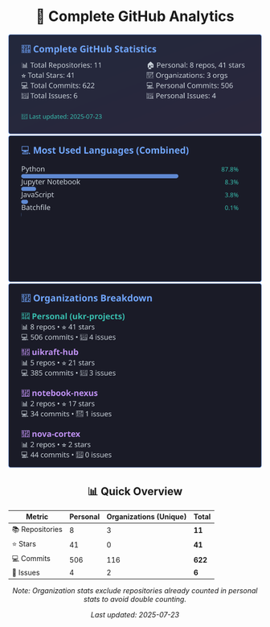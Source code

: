 <!-- GitHub Stats - Auto Generated -->
<div align="center">

# 🚀 Complete GitHub Analytics

![GitHub Stats](./assets/github-stats.svg)
![Languages](./assets/languages.svg)
![Organizations](./assets/organizations.svg)

## 📊 Quick Overview

| Metric | Personal | Organizations (Unique) | **Total** |
|--------|----------|------------------------|-----------|
| 📚 Repositories | 8 | 3 | **11** |
| ⭐ Stars | 41 | 0 | **41** |
| 💻 Commits | 506 | 116 | **622** |
| 🐛 Issues | 4 | 2 | **6** |

*Note: Organization stats exclude repositories already counted in personal stats to avoid double counting.*

*Last updated: 2025-07-23*

</div>
<!-- End GitHub Stats -->
